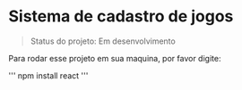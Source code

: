 <h1> Sistema de cadastro de jogos</h1>

> Status do projeto: Em desenvolvimento

Para rodar esse projeto em sua maquina, por favor digite: 

'''
npm install react
'''
